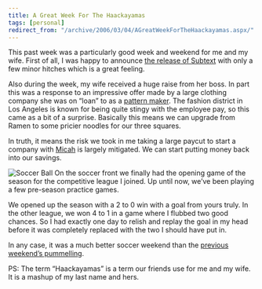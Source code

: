 ```yaml
---
title: A Great Week For The Haackayamas
tags: [personal]
redirect_from: "/archive/2006/03/04/AGreatWeekForTheHaackayamas.aspx/"
---
```


This past week was a particularly good week and weekend for me and my
wife. First of all, I was happy to announce [the release of
Subtext](/archive/2006/03/02/Subtext1.0NautilusEditionReleased.aspx "Subtext Release Announcement")
with only a few minor hitches which is a great feeling.

Also during the week, my wife received a huge raise from her boss. In
part this was a response to an impressive offer made by a large clothing
company she was on “loan” to as a [pattern
maker](/archive/2004/03/13/250.aspx "Architect Of The Fashion World").
The fashion district in Los Angeles is known for being quite stingy with
the employee pay, so this came as a bit of a surprise. Basically this
means we can upgrade from Ramen to some pricier noodles for our three
squares.

In truth, it means the risk we took in me taking a large paycut to start
a company with [Micah](http://micahdylan.com/ "Micah Dylan Blog") is
largely mitigated. We can start putting money back into our savings.

![Soccer Ball](https://haacked.com/assets/images/SoccerBallBW.jpg) On the soccer
front we finally had the opening game of the season for the competitive
league I joined. Up until now, we’ve been playing a few pre-season
practice games.

We opened up the season with a 2 to 0 win with a goal from yours truly.
In the other league, we won 4 to 1 in a game where I flubbed two good
chances. So I had exactly one day to relish and replay the goal in my
head before it was completely replaced with the two I should have put
in.

In any case, it was a much better soccer weekend than the [previous
weekend’s
pummelling](/archive/2006/02/27/GettingPummelled.aspx "Getting Pummelled in Soccer").

PS: The term “Haackayamas” is a term our friends use for me and my wife.
It is a mashup of my last name and hers.

